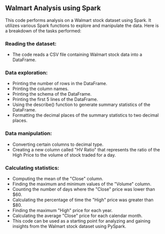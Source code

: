 ## Walmart Analysis using Spark
This code performs analysis on a Walmart stock dataset using Spark. It utilizes various Spark functions to explore and manipulate the data. Here is a breakdown of the tasks performed:

### Reading the dataset:
* The code reads a CSV file containing Walmart stock data into a DataFrame.
### Data exploration:
* Printing the number of rows in the DataFrame.
* Printing the column names.
* Printing the schema of the DataFrame.
* Printing the first 5 lines of the DataFrame.
* Using the describe() function to generate summary statistics of the DataFrame.
* Formatting the decimal places of the summary statistics to two decimal places.

### Data manipulation:
* Converting certain columns to decimal type.
* Creating a new column called "HV Ratio" that represents the ratio of the High Price to the volume of stock traded for a day.
### Calculating statistics:
* Computing the mean of the "Close" column.
* Finding the maximum and minimum values of the "Volume" column.
* Counting the number of days where the "Close" price was lower than $60.
* Calculating the percentage of time the "High" price was greater than $80.
* Finding the maximum "High" price for each year.
* Calculating the average "Close" price for each calendar month.
* This code can be used as a starting point for analyzing and gaining insights from the Walmart stock dataset using PySpark.


